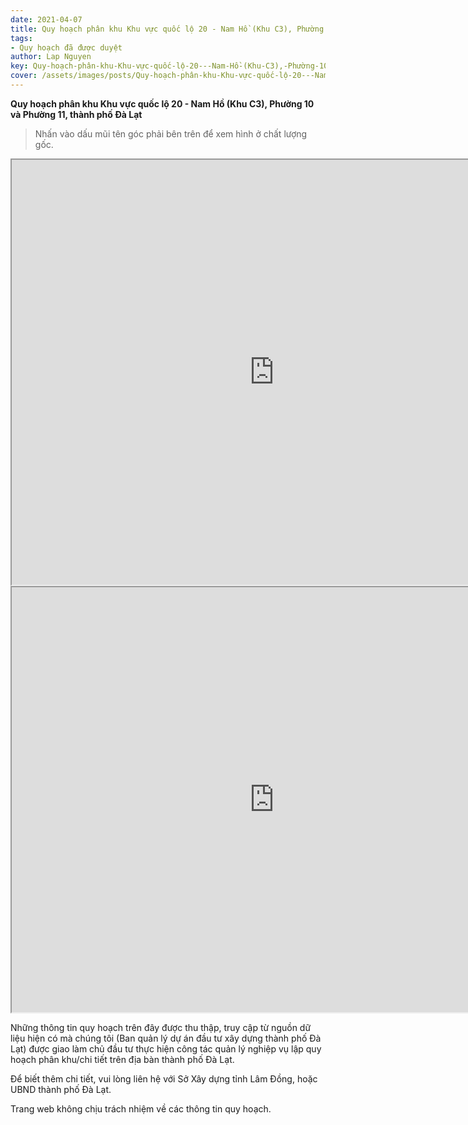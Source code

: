 ```yaml
---
date: 2021-04-07
title: Quy hoạch phân khu Khu vực quốc lộ 20 - Nam Hồ (Khu C3), Phường 10 và Phường 11, thành phố Đà Lạt
tags:
- Quy hoạch đã được duyệt
author: Lap Nguyen
key: Quy-hoạch-phân-khu-Khu-vực-quốc-lộ-20---Nam-Hồ-(Khu-C3),-Phường-10-và-Phường-11,-thành-phố-Đà-Lạt
cover: /assets/images/posts/Quy-hoạch-phân-khu-Khu-vực-quốc-lộ-20---Nam-Hồ-(Khu-C3),-Phường-10-và-Phường-11,-thành-phố-Đà-Lạt.png
---
```


**Quy hoạch phân khu Khu vực quốc lộ 20 - Nam Hồ (Khu C3), Phường 10 và Phường 11, thành phố Đà Lạt**

> Nhấn vào dấu mũi tên góc phải bên trên để xem hình ở chất lượng gốc. 

<iframe src="https://drive.google.com/file/d/192vup0i-PvfwtEsXct71lbppHc6aJepo/preview" width="840" height="680"></iframe>

<iframe src="https://drive.google.com/file/d/1kY0UGZX3GUfGuuV7_wLJU7oofD-Bn87F/preview" width="840" height="680"></iframe>

Những thông tin quy hoạch trên đây được thu thập, truy cập từ nguồn dữ liệu hiện có mà chúng tôi 
(Ban quản lý dự án đầu tư xây dựng thành phố Đà Lạt) được giao làm chủ đầu tư thực hiện công tác quản lý nghiệp vụ 
lập quy hoạch phân khu/chi tiết trên địa bàn thành phố Đà Lạt.

Để biết thêm chi tiết, vui lòng liên hệ với Sở Xây dựng tỉnh Lâm Đồng, hoặc UBND thành phố Đà Lạt.

Trang web không chịu trách nhiệm về các thông tin quy hoạch.
